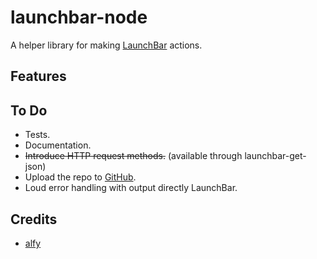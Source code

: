 # launchbar-node

A helper library for making [LaunchBar](https://www.obdev.at/products/launchbar/index.html) actions.

## Features

## To Do

* Tests.
* Documentation.
* ~~Introduce HTTP request methods.~~ (available through launchbar-get-json)
* Upload the repo to [GitHub](https://github.com/).
* Loud error handling with output directly LaunchBar.

## Credits

* [alfy](https://github.com/sindresorhus/alfy/)
